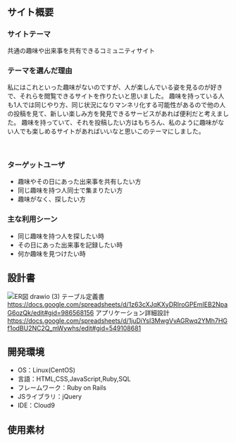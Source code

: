 # <!--ここにアプリ名を入力-->
​
## サイト概要
### サイトテーマ
共通の趣味や出来事を共有できるコミュニティサイト
​
### テーマを選んだ理由
私にはこれといった趣味がないのですが、人が楽しんでいる姿を見るのが好きで、それらを閲覧できるサイトを作りたいと思いました。
趣味を持っている人も1人では同じやり方、同じ状況になりマンネリ化する可能性があるので他の人の投稿を見て、新しい楽しみ方を発見できるサービスがあれば便利だと考えました。
趣味を持っていて、それを投稿したい方はもちろん、私のように趣味がない人でも楽しめるサイトがあればいいなと思いこのテーマにしました。

​
### ターゲットユーザ
- 趣味やその日にあった出来事を共有したい方
- 同じ趣味を持つ人同士で集まりたい方
- 趣味がなく、探したい方
​
### 主な利用シーン
- 同じ趣味を持つ人を探したい時
- その日にあった出来事を記録したい時
- 何か趣味を見つけたい時
​
## 設計書
![ER図 drawio (3)](https://github.com/PikkaStar/HobbyChat/assets/143864403/108e302a-3547-4cbd-ae2a-f16232027275)
テーブル定義書　https://docs.google.com/spreadsheets/d/1z63cXJqKXyDRIroGPEmIEB2NpaG6ozQk/edit#gid=986568156
アプリケーション詳細設計　https://docs.google.com/spreadsheets/d/1juDiYsI3MwgVvAGRwq2YMh7HGf1odBU2NC2Q_mWywhs/edit#gid=549108681
​
## 開発環境
- OS：Linux(CentOS)
- 言語：HTML,CSS,JavaScript,Ruby,SQL
- フレームワーク：Ruby on Rails
- JSライブラリ：jQuery
- IDE：Cloud9
​
## 使用素材
<!--- 外部サービスの画像素材・音声素材を使用した場合は、必ずサービス名とURLを明記してください。-->
<!--- アプリケーションの実装に使用したgem/bootstrapのリファレンスなどの記載は不要です。-->
<!--- 使用しない場合は、使用素材の項目をREADMEから削除してください。-->
<!--折りたたむ-->

